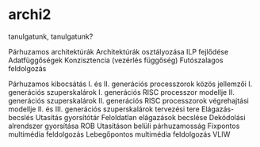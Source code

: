 # archi2
tanulgatunk, tanulgatunk?


Párhuzamos architektúrák
Architektúrák osztályozása
ILP fejlődése
Adatfüggőségek
Konzisztencia (vezérlés függőség)
Futószalagos feldolgozás

Párhuzamos kibocsátás
I. és II. generációs processzorok közös jellemzői
I. generációs szuperskalárok
I. generációs RISC processzor modellje
II. generációs szuperskalárok
II. generációs RISC processzorok végrehajtási modellje
II. és III. generációs szuperskalárok tervezési tere
Elágazás-becslés
Utasítás gyorsítótár
Feloldatlan elágazások becslése
Dekódolási alrendszer gyorsítása
ROB
Utasításon belüli párhuzamosság
Fixpontos multimédia feldolgozás
Lebegőpontos multimédia feldolgozás
VLIW
